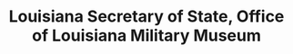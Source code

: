 ---
layout: repo
title: "Louisiana Secretary of State, Office of Louisiana Military Museum"
id: 25544
permalink: repos/25544/
---